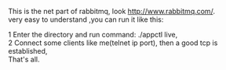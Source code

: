 This is the net part of rabbitmq, look http://www.rabbitmq.com/.    
very easy to understand ,you can run it like this:    

1 Enter the directory and run command: ./appctl live,     
2 Connect some clients like me(telnet ip port), then a good tcp is established,      
That's all.
